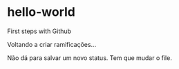 # hello-world
First steps with Github

Voltando a criar ramificações...

Não dá para salvar um novo status. Tem que mudar o file.
